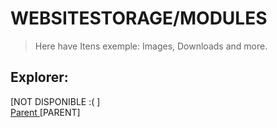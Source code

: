 # WEBSITESTORAGE/MODULES

> Here have Itens exemple: Images, Downloads and more.

## Explorer:

[NOT DISPONIBLE :( ] \
<a href="..">Parent </a> [PARENT]
